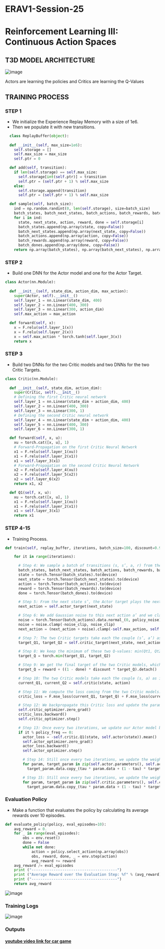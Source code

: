 # ERAV1-Session-25
# Reinforcement Learning III: Continuous Action Spaces

## T3D MODEL ARCHITECTURE 
![image](https://github.com/Navyabhat03/ERAV1-Session-25/assets/60884505/7afb6350-6f23-404d-8a4c-76ae22eb3767)

Actors are learning the policies and Critics are learning the Q-Values

##  TRAINING PROCESS 

### STEP 1
- We initialize the Experience Replay Memory with a size of 1e6.
- Then we populate it with new transitions.
```python
  class ReplayBuffer(object):
    
  def __init__(self, max_size=1e6):
    self.storage = []
    self.max_size = max_size
    self.ptr = 0

  def add(self, transition):
    if len(self.storage) == self.max_size:
      self.storage[int(self.ptr)] = transition
      self.ptr = (self.ptr + 1) % self.max_size
    else:
      self.storage.append(transition)
      self.ptr = (self.ptr + 1) % self.max_size

  def sample(self, batch_size):
    ind = np.random.randint(0, len(self.storage), size=batch_size)
    batch_states, batch_next_states, batch_actions, batch_rewards, batch_dones = [], [], [], [], []
    for i in ind:
      state, next_state, action, reward, done = self.storage[i]
      batch_states.append(np.array(state, copy=False))
      batch_next_states.append(np.array(next_state, copy=False))
      batch_actions.append(np.array(action, copy=False))
      batch_rewards.append(np.array(reward, copy=False))
      batch_dones.append(np.array(done, copy=False))
    return np.array(batch_states), np.array(batch_next_states), np.array(batch_actions), np.array(batch_rewards).reshape(-1, 1), np.array(batch_dones).reshape(-1, 1)
```
### STEP 2
- Build one DNN for the Actor model and one for the Actor Target.
```python
class Actor(nn.Module):
    
  def __init__(self, state_dim, action_dim, max_action):
    super(Actor, self).__init__()
    self.layer_1 = nn.Linear(state_dim, 400)
    self.layer_2 = nn.Linear(400, 300)
    self.layer_3 = nn.Linear(300, action_dim)
    self.max_action = max_action

  def forward(self, x):
    x = F.relu(self.layer_1(x))
    x = F.relu(self.layer_2(x))
    x = self.max_action * torch.tanh(self.layer_3(x))
    return x
```

### STEP 3
- Build two DNNs for the two Critic models and two DNNs for the two Critic Targets.
```python
class Critic(nn.Module):
    
  def __init__(self, state_dim, action_dim):
    super(Critic, self).__init__()
    # Defining the first Critic neural network
    self.layer_1 = nn.Linear(state_dim + action_dim, 400)
    self.layer_2 = nn.Linear(400, 300)
    self.layer_3 = nn.Linear(300, 1)
    # Defining the second Critic neural network
    self.layer_4 = nn.Linear(state_dim + action_dim, 400)
    self.layer_5 = nn.Linear(400, 300)
    self.layer_6 = nn.Linear(300, 1)

  def forward(self, x, u):
    xu = torch.cat([x, u], 1)
    # Forward-Propagation on the first Critic Neural Network
    x1 = F.relu(self.layer_1(xu))
    x1 = F.relu(self.layer_2(x1))
    x1 = self.layer_3(x1)
    # Forward-Propagation on the second Critic Neural Network
    x2 = F.relu(self.layer_4(xu))
    x2 = F.relu(self.layer_5(x2))
    x2 = self.layer_6(x2)
    return x1, x2

  def Q1(self, x, u):
    xu = torch.cat([x, u], 1)
    x1 = F.relu(self.layer_1(xu))
    x1 = F.relu(self.layer_2(x1))
    x1 = self.layer_3(x1)
    return x1

```

### STEP 4-15
- Training Process.
```python
def train(self, replay_buffer, iterations, batch_size=100, discount=0.99, tau=0.005, policy_noise=0.2, noise_clip=0.5, policy_freq=2):

    for it in range(iterations):

      # Step 4: We sample a batch of transitions (s, s’, a, r) from the memory
      batch_states, batch_next_states, batch_actions, batch_rewards, batch_dones = replay_buffer.sample(batch_size)
      state = torch.Tensor(batch_states).to(device)
      next_state = torch.Tensor(batch_next_states).to(device)
      action = torch.Tensor(batch_actions).to(device)
      reward = torch.Tensor(batch_rewards).to(device)
      done = torch.Tensor(batch_dones).to(device)

      # Step 5: From the next state s’, the Actor target plays the next action a’
      next_action = self.actor_target(next_state)

      # Step 6: We add Gaussian noise to this next action a’ and we clamp it in a range of values supported by the environment
      noise = torch.Tensor(batch_actions).data.normal_(0, policy_noise).to(device)
      noise = noise.clamp(-noise_clip, noise_clip)
      next_action = (next_action + noise).clamp(-self.max_action, self.max_action)

      # Step 7: The two Critic targets take each the couple (s’, a’) as input and return two Q-values Qt1(s’,a’) and Qt2(s’,a’) as outputs
      target_Q1, target_Q2 = self.critic_target(next_state, next_action)

      # Step 8: We keep the minimum of these two Q-values: min(Qt1, Qt2)
      target_Q = torch.min(target_Q1, target_Q2)

      # Step 9: We get the final target of the two Critic models, which is: Qt = r + γ * min(Qt1, Qt2), where γ is the discount factor
      target_Q = reward + ((1 - done) * discount * target_Q).detach()

      # Step 10: The two Critic models take each the couple (s, a) as input and return two Q-values Q1(s,a) and Q2(s,a) as outputs
      current_Q1, current_Q2 = self.critic(state, action)

      # Step 11: We compute the loss coming from the two Critic models: Critic Loss = MSE_Loss(Q1(s,a), Qt) + MSE_Loss(Q2(s,a), Qt)
      critic_loss = F.mse_loss(current_Q1, target_Q) + F.mse_loss(current_Q2, target_Q)

      # Step 12: We backpropagate this Critic loss and update the parameters of the two Critic models with a SGD optimizer
      self.critic_optimizer.zero_grad()
      critic_loss.backward()
      self.critic_optimizer.step()

      # Step 13: Once every two iterations, we update our Actor model by performing gradient ascent on the output of the first Critic model
      if it % policy_freq == 0:
        actor_loss = -self.critic.Q1(state, self.actor(state)).mean()
        self.actor_optimizer.zero_grad()
        actor_loss.backward()
        self.actor_optimizer.step()

        # Step 14: Still once every two iterations, we update the weights of the Actor target by polyak averaging
        for param, target_param in zip(self.actor.parameters(), self.actor_target.parameters()):
          target_param.data.copy_(tau * param.data + (1 - tau) * target_param.data)

        # Step 15: Still once every two iterations, we update the weights of the Critic target by polyak averaging
        for param, target_param in zip(self.critic.parameters(), self.critic_target.parameters()):
          target_param.data.copy_(tau * param.data + (1 - tau) * target_param.data)

```

### Evaluation Policy
- Make a function that evaluates the policy by calculating its average rewards over 10 episodes.
```python
def evaluate_policy(policy, eval_episodes=10):
    avg_reward = 0.
    for _ in range(eval_episodes):
        obs = env.reset()
        done = False
        while not done:
            action = policy.select_action(np.array(obs))
            obs, reward, done, _ = env.step(action)
            avg_reward += reward
    avg_reward /= eval_episodes
    print ("---------------------------------------")
    print ("Average Reward over the Evaluation Step: %f" % (avg_reward))
    print ("---------------------------------------")
    return avg_reward
```

![image](https://github.com/Navyabhat03/ERAV1-Session-25/assets/60884505/7625f903-f65c-478e-b7b3-a9f88b9308be)


### Training Logs

![image](https://github.com/Navyabhat03/ERAV1-Session-25/assets/60884505/e7ae73a9-7d38-476d-a8c6-79257332358e)

### Outputs

#### [**youtube video link for car game**](https://youtu.be/pPQExksuUMM)


